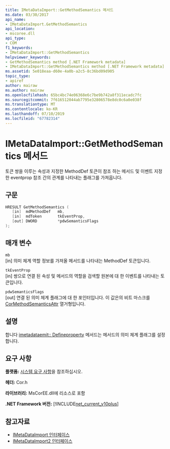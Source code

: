 ```yaml
---
title: IMetaDataImport::GetMethodSemantics 메서드
ms.date: 03/30/2017
api_name:
- IMetaDataImport.GetMethodSemantics
api_location:
- mscoree.dll
api_type:
- COM
f1_keywords:
- IMetaDataImport::GetMethodSemantics
helpviewer_keywords:
- GetMethodSemantics method [.NET Framework metadata]
- IMetaDataImport::GetMethodSemantics method [.NET Framework metadata]
ms.assetid: 5e018eaa-d60e-4a0b-a2c5-8c36bd09d905
topic_type:
- apiref
author: mairaw
ms.author: mairaw
ms.openlocfilehash: 65bc4bc74e06368e6c7be9b742a8f311ecadc7fc
ms.sourcegitcommit: 7f616512044ab7795e32806578e8dc0c6a0e038f
ms.translationtype: MT
ms.contentlocale: ko-KR
ms.lasthandoff: 07/10/2019
ms.locfileid: "67782314"
---
```

# <a name="imetadataimportgetmethodsemantics-method"></a>IMetaDataImport::GetMethodSemantics 메서드
토큰 쌍을 이루는 속성과 지정한 MethodDef 토큰이 참조 하는 메서드 및 이벤트 지정한 eventprop 참조 간의 관계를 나타내는 플래그를 가져옵니다.  
  
## <a name="syntax"></a>구문  
  
```cpp  
HRESULT GetMethodSemantics (  
   [in]  mdMethodDef   mb,  
   [in]  mdToken       tkEventProp,  
   [out] DWORD         *pdwSemanticsFlags  
);  
```  
  
## <a name="parameters"></a>매개 변수  
 `mb`  
 [in] 의미 체계 역할 정보를 가져올 메서드를 나타내는 MethodDef 토큰입니다.  
  
 `tkEventProp`  
 [in] 쌍으로 연결 된 속성 및 메서드의 역할을 검색할 원본에 대 한 이벤트를 나타내는 토큰입니다.  
  
 `pdwSemanticsFlags`  
 [out] 연결 된 의미 체계 플래그에 대 한 포인터입니다. 이 값은의 비트 마스크를 [CorMethodSemanticsAttr](../../../../docs/framework/unmanaged-api/metadata/cormethodsemanticsattr-enumeration.md) 열거형입니다.  
  
## <a name="remarks"></a>설명  
 합니다 [imetadataemit:: Defineproperty](../../../../docs/framework/unmanaged-api/metadata/imetadataemit-defineproperty-method.md) 메서드는 메서드의 의미 체계 플래그를 설정 합니다.  
  
## <a name="requirements"></a>요구 사항  
 **플랫폼:** [시스템 요구 사항](../../../../docs/framework/get-started/system-requirements.md)을 참조하십시오.  
  
 **헤더:** Cor.h  
  
 **라이브러리:** MsCorEE.dll에 리소스로 포함  
  
 **.NET Framework 버전:** [!INCLUDE[net_current_v10plus](../../../../includes/net-current-v10plus-md.md)]  
  
## <a name="see-also"></a>참고자료

- [IMetaDataImport 인터페이스](../../../../docs/framework/unmanaged-api/metadata/imetadataimport-interface.md)
- [IMetaDataImport2 인터페이스](../../../../docs/framework/unmanaged-api/metadata/imetadataimport2-interface.md)
